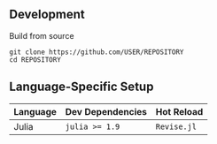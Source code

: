 ## Development

Build from source
```
git clone https://github.com/USER/REPOSITORY
cd REPOSITORY
```

## Language-Specific Setup

| Language | Dev Dependencies | Hot Reload           |
|----------|------------------|----------------------|
| Julia    | `julia >= 1.9`   | `Revise.jl`          |

